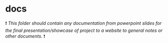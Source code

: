 # docs

:exclamation: _This folder should contain any documentation from powerpoint slides for the final presentation/showcase of project to a website to general notes or other documents._ :exclamation: